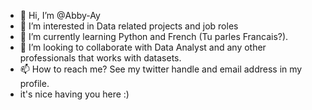 - 👋 Hi, I’m @Abby-Ay
- 👀 I’m interested in Data related projects and job roles
- 🌱 I’m currently learning Python and French (Tu parles Francais?).
- 💞️ I’m looking to collaborate with Data Analyst and any other professionals that works with datasets. 
- 📫 How to reach me? See my twitter handle and email address in my profile.
- it's nice having you here :) 

<!---
Abby-Ay/Abby-Ay is a ✨ special ✨ repository because its `README.md` (this file) appears on your GitHub profile.
You can click the Preview link to take a look at your changes.
--->
